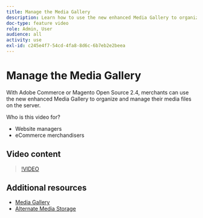 ```yaml
---
title: Manage the Media Gallery
description: Learn how to use the new enhanced Media Gallery to organize and manage media files on the server.
doc-type: feature video
role: Admin, User
audience: all
activity: use
exl-id: c245e4f7-54cd-4fa8-8d6c-6b7eb2e2beea
---
```

# Manage the Media Gallery

With Adobe Commerce or Magento Open Source 2.4, merchants can use the new enhanced Media Gallery to organize and manage their media files on the server.

Who is this video for?

- Website managers
- eCommerce merchandisers

## Video content

>[!VIDEO](https://video.tv.adobe.com/v/343785?quality=12&learn=on)

## Additional resources

- [Media Gallery](https://docs.magento.com/user-guide/cms/media-gallery.html)
- [Alternate Media Storage](https://docs.magento.com/user-guide/system/media-storage.html)
